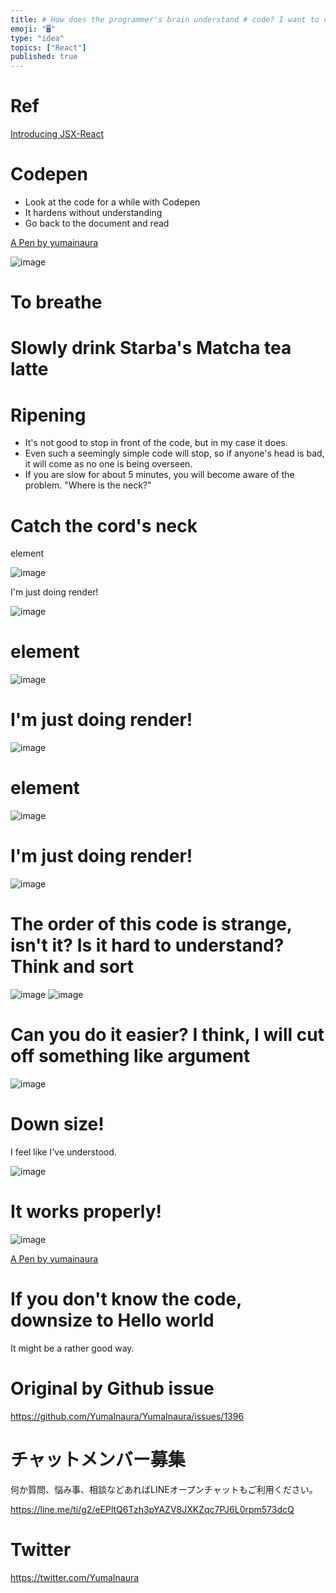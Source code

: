 ```yaml
---
title: # How does the programmer's brain understand # code? I want to downsiz
emoji: "🖥"
type: "idea"
topics: ["React"]
published: true
---
```


# Ref 

[Introducing JSX-React](https://reactjs.org/docs/introducing-jsx.html)

# Codepen 

- Look at the code for a while with Codepen 
- It hardens without understanding 
- Go back to the document and read 

[A Pen by yumainaura](https://codepen.io/pen?&editable=true&editors=0010)

![image](https://user-images.githubusercontent.com/13635059/56621517-bff9e200-6667-11e9-8435-7f39cba1fb32.png)

# To breathe 

# Slowly drink Starba's Matcha tea latte 

# Ripening 

- It's not good to stop in front of the code, but in my case it does. 
- Even such a seemingly simple code will stop, so if anyone's head is bad, it will come as no one is being overseen. 
- If you are slow for about 5 minutes, you will become aware of the problem. "Where is the neck?" 

# Catch the cord's neck 

element

![image](https://user-images.githubusercontent.com/13635059/56621590-00f1f680-6668-11e9-9d30-7b2b77f25efd.png)

I'm just doing render!

![image](https://user-images.githubusercontent.com/13635059/56621591-02232380-6668-11e9-97f1-68d3b773f549.png)

# element 

![image](https://user-images.githubusercontent.com/13635059/56621590-00f1f680-6668-11e9-9d30-7b2b77f25efd.png)

# I'm just doing render! 

![image](https://user-images.githubusercontent.com/13635059/56621591-02232380-6668-11e9-97f1-68d3b773f549.png)

# element 

![image](https://user-images.githubusercontent.com/13635059/56621590-00f1f680-6668-11e9-9d30-7b2b77f25efd.png)

# I'm just doing render! 

![image](https://user-images.githubusercontent.com/13635059/56621591-02232380-6668-11e9-97f1-68d3b773f549.png)

# The order of this code is strange, isn't it? Is it hard to understand? Think and sort 

![image](https://user-images.githubusercontent.com/13635059/56621692-647c2400-6668-11e9-9ce6-6652bbd67b46.png) ![image](https://user-images.githubusercontent.com/13635059/56621693-65ad5100-6668-11e9-8ced-ef4035b7c684.png)

# Can you do it easier? I think, I will cut off something like argument 

![image](https://user-images.githubusercontent.com/13635059/56621713-7f4e9880-6668-11e9-9b7e-66808d17e156.png)

# Down size! 

I feel like I've understood.

![image](https://user-images.githubusercontent.com/13635059/56621888-2cc1ac00-6669-11e9-8e16-422ae7ae9dbd.png)

# It works properly! 

![image](https://user-images.githubusercontent.com/13635059/56621902-32b78d00-6669-11e9-9ff5-b54becaff8d7.png)

[A Pen by yumainaura](https://codepen.io/yumainaura/pen/PgyPvp?&editable=true&editors=0010)

# If you don't know the code, downsize to Hello world 

It might be a rather good way.



# Original by Github issue

https://github.com/YumaInaura/YumaInaura/issues/1396








<!-- Update From Qiita API -->

# チャットメンバー募集


何か質問、悩み事、相談などあればLINEオープンチャットもご利用ください。

https://line.me/ti/g2/eEPltQ6Tzh3pYAZV8JXKZqc7PJ6L0rpm573dcQ





# Twitter


https://twitter.com/YumaInaura


<!-- Update From Qiita API -->


